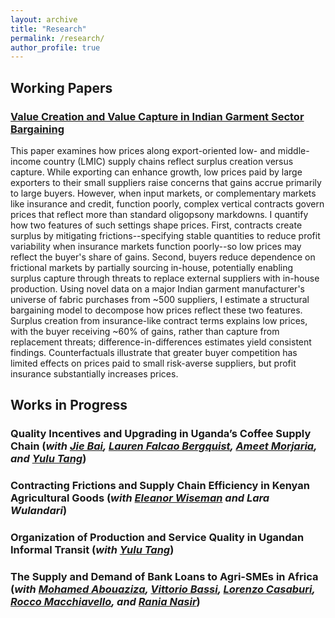 ```yaml
---
layout: archive
title: "Research"
permalink: /research/
author_profile: true
---
```

## Working Papers

### [Value Creation and Value Capture in Indian Garment Sector Bargaining](https://drive.google.com/file/d/1SpxGm7bKFBeSrq-szBUWVIQKxTBr8SeM/view?usp=drive_link)

This paper examines how prices along export-oriented low- and middle-income country (LMIC) supply chains reflect surplus creation versus capture. While exporting can enhance growth, low prices paid by large exporters to their small suppliers raise concerns that gains accrue primarily to large buyers. However, when input markets, or complementary markets like insurance and credit, function poorly, complex vertical contracts govern prices that reflect more than standard oligopsony markdowns. I quantify how two features of such settings shape prices. First, contracts create surplus by mitigating frictions--specifying stable quantities to reduce profit variability when insurance markets function poorly--so low prices may reflect the buyer's share of gains. Second, buyers reduce dependence on frictional markets by partially sourcing in-house, potentially enabling surplus capture through threats to replace external suppliers with in-house production. Using novel data on a major Indian garment manufacturer's universe of fabric purchases from ~500 suppliers, I estimate a structural bargaining model to decompose how prices reflect these two features. Surplus creation from insurance-like contract terms explains low prices, with the buyer receiving ~60% of gains, rather than capture from replacement threats; difference-in-differences estimates yield consistent findings. Counterfactuals illustrate that greater buyer competition has limited effects on prices paid to small risk-averse suppliers, but profit insurance substantially increases prices. 

## Works in Progress 

### Quality Incentives and Upgrading in Uganda’s Coffee Supply Chain (_with [Jie Bai](https://sites.google.com/site/jiebaiecon/home), [Lauren Falcao Bergquist](https://sites.google.com/site/laurenfbergquist), [Ameet Morjaria](https://sites.google.com/site/ameetmorjaria), and [Yulu Tang](https://sites.google.com/view/yulutang)_)


### Contracting Frictions and Supply Chain Efficiency in Kenyan Agricultural Goods  (_with [Eleanor Wiseman](https://www.eleanorwiseman.com/) and Lara Wulandari_) 

### Organization of Production and Service Quality in Ugandan Informal Transit (_with [Yulu Tang](https://sites.google.com/view/yulutang)_)

### The Supply and Demand of Bank Loans to Agri-SMEs in Africa (_with [Mohamed Abouaziza](https://sites.google.com/view/mohamed-abouaziza), [Vittorio Bassi](http://www.vittoriobassi.com/), [Lorenzo Casaburi](https://www.econ.uzh.ch/en/people/faculty/casaburi.html), [Rocco Macchiavello](https://sites.google.com/site/roccomacchiavello/), and [Rania Nasir](https://www.theigc.org/people/rania-nasir)_) 


